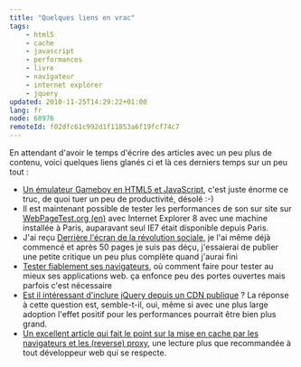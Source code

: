 ```yaml
---
title: "Quelques liens en vrac"
tags:
    - html5
    - cache
    - javascript
    - performances
    - livre
    - navigateur
    - internet explorer
    - jquery
updated: 2010-11-25T14:29:22+01:00
lang: fr
node: 68976
remoteId: f02dfc61c992d1f11853a6f19fcf74c7
---
```


En attendant d'avoir le temps d'écrire des articles avec un peu plus de contenu, voici quelques liens glanés ci et là ces derniers temps sur un peu tout :

* [Un émulateur Gameboy en HTML5 et JavaScript](http://www.codebase.es/jsgb/), c'est juste énorme ce truc, de quoi tuer un peu de productivité, désolé :-)
* Il est maintenant possible de tester les performances de son sur site sur [WebPageTest.org (en)](http://www.webpagetest.org/)&nbsp;avec Internet Explorer 8 avec une machine installée à Paris, auparavant seul IE7 était disponible depuis Paris.
* J'ai reçu [Derrière l'écran de la révolution sociale](http://revolutionsociale.wordpress.com/), je l'ai même déjà commencé et après 50 pages je suis pas déçu, j'essaierai de publier une petite critique un peu plus complète quand j'aurai fini
* [Tester fiablement ses navigateurs](http://braincracking.org/2010/11/24/tester-fiablement-ses-navigateurs/), où comment faire pour tester au mieux ses applications web. ça enfonce peu des portes ouvertes mais parfois c'est nécessaire
* [Est il intéressant d'inclure jQuery depuis un CDN publique](http://encosia.com/2010/09/15/6953-reasons-why-i-still-let-google-host-jquery-for-me/) ? La réponse à cette question est, semble-t-il, oui, même si avec une plus large adoption l'effet positif pour les performances pourrait être bien plus grand.
* [Un excellent article qui fait le point sur la mise en cache par les navigateurs et les (reverse) proxy](http://www.mnot.net/cache_docs/index.fr.html), une lecture plus que recommandée à tout développeur web qui se respecte.
